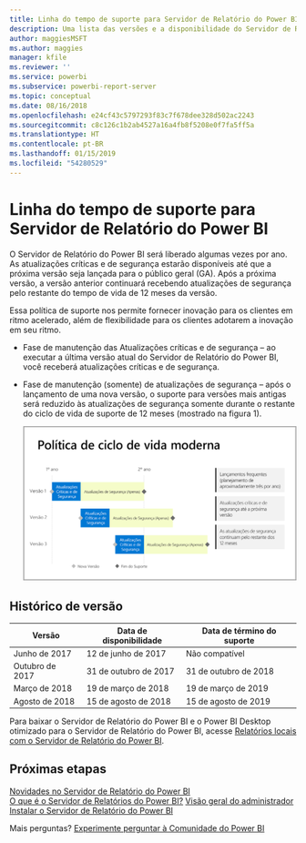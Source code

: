 ```yaml
---
title: Linha do tempo de suporte para Servidor de Relatório do Power BI
description: Uma lista das versões e a disponibilidade do Servidor de Relatório do Power BI.
author: maggiesMSFT
ms.author: maggies
manager: kfile
ms.reviewer: ''
ms.service: powerbi
ms.subservice: powerbi-report-server
ms.topic: conceptual
ms.date: 08/16/2018
ms.openlocfilehash: e24cf43c5797293f83c7f678dee328d502ac2243
ms.sourcegitcommit: c8c126c1b2ab4527a16a4fb8f5208e0f7fa5ff5a
ms.translationtype: HT
ms.contentlocale: pt-BR
ms.lasthandoff: 01/15/2019
ms.locfileid: "54280529"
---
```

# <a name="support-timeline-for-power-bi-report-server"></a>Linha do tempo de suporte para Servidor de Relatório do Power BI

O Servidor de Relatório do Power BI será liberado algumas vezes por ano. As atualizações críticas e de segurança estarão disponíveis até que a próxima versão seja lançada para o público geral (GA). Após a próxima versão, a versão anterior continuará recebendo atualizações de segurança pelo restante do tempo de vida de 12 meses da versão.

Essa política de suporte nos permite fornecer inovação para os clientes em ritmo acelerado, além de flexibilidade para os clientes adotarem a inovação em seu ritmo.

* Fase de manutenção das Atualizações críticas e de segurança – ao executar a última versão atual do Servidor de Relatório do Power BI, você receberá atualizações críticas e de segurança.
* Fase de manutenção (somente) de atualizações de segurança – após o lançamento de uma nova versão, o suporte para versões mais antigas será reduzido às atualizações de segurança somente durante o restante do ciclo de vida de suporte de 12 meses (mostrado na figura 1).

    ![Grafo ilustrando o período de tempo de suporte](media/support-timeline/report-server-support-timeline-overall.png)

## <a name="version-history"></a>Histórico de versão

| **Versão** | **Data de disponibilidade** | **Data de término do suporte** |
| --- | --- | --- |
| Junho de 2017 |12 de junho de 2017 |Não compatível |
| Outubro de 2017 |31 de outubro de 2017 |31 de outubro de 2018 |
| Março de 2018 | 19 de março de 2018 | 19 de março de 2019 |
| Agosto de 2018 | 15 de agosto de 2018 | 15 de agosto de 2019 |

Para baixar o Servidor de Relatório do Power BI e o Power BI Desktop otimizado para o Servidor de Relatório do Power BI, acesse [Relatórios locais com o Servidor de Relatório do Power BI](https://powerbi.microsoft.com/report-server/).

## <a name="next-steps"></a>Próximas etapas
[Novidades no Servidor de Relatório do Power BI](whats-new.md)  
[O que é o Servidor de Relatórios do Power BI?](get-started.md)
[Visão geral do administrador](admin-handbook-overview.md)  
[Instalar o Servidor de Relatório do Power BI](install-report-server.md)  

Mais perguntas? [Experimente perguntar à Comunidade do Power BI](https://community.powerbi.com/)